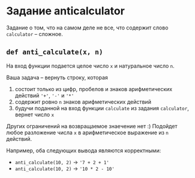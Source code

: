 # Задание anticalculator

Задание о том, что на самом деле не все, что содержит слово `calculator` &ndash; сложное.

## `def anti_calculate(x, n)`

На вход функции подается целое число `x` и натуральное число `n`.

Ваша задача &ndash; вернуть строку, которая
1. состоит только из цифр, пробелов и знаков арифметических действий `'+'`, `'-'` и `'*'`
2. содержит ровно `n` знаков арифметических действий
3. будучи поданной на вход функции `calculate` из задания `calculator`, вернет число `x`

Других ограничений на возвращаемое знаечение нет :)
Подойдет любое разложение числа `x` в арифметическое выражение из `n` действий.

Например, оба следующих вывода являются корректными:
- `anti_calculate(10, 2)` &rightarrow; `'7 + 2 + 1'`
- `anti_calculate(10, 2)` &rightarrow; `'10 * 2 - 10'`
